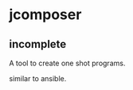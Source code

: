 jcomposer
=========

incomplete
----------

A tool to create one shot programs.

similar to ansible.
